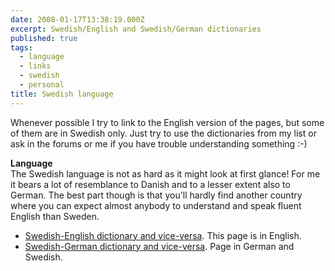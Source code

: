 ```yaml
---
date: 2008-01-17T13:38:19.000Z
excerpt: Swedish/English and Swedish/German dictionaries
published: true
tags:
  - language
  - links
  - swedish
  - personal
title: Swedish language
---
```

Whenever possible I try to link to the English version of the pages, but some of them are in Swedish only. Just try to use the dictionaries from my list or ask in the forums or me if you have trouble understanding something :-)

**Language**  
The Swedish language is not as hard as it might look at first glance! For me it bears a lot of resemblance to Danish and to a lesser extent also to German. The best part though is that you'll hardly find another country where you can expect almost anybody to understand and speak fluent English than Sweden.

*   [Swedish-English dictionary and vice-versa](https://folkets-lexikon.csc.kth.se/folkets/folkets.en.html). This page is in English.
*   [Swedish-German dictionary and vice-versa](https://deutsch-schwedisches-woerterbuch.elch.nu/lexikon.php). Page in German and Swedish.
